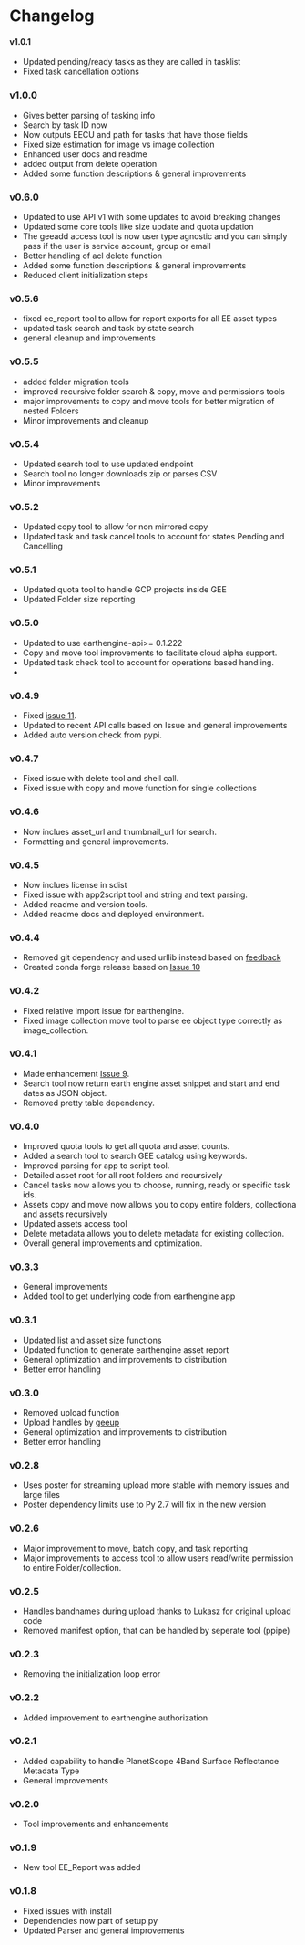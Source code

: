 # Changelog

#### v1.0.1
- Updated pending/ready tasks as they are called in tasklist
- Fixed task cancellation options

### v1.0.0
- Gives better parsing of tasking info
- Search by task ID now
- Now outputs EECU and path for tasks that have those fields
- Fixed size estimation for image vs image collection
- Enhanced user docs and readme
- added output from delete operation
- Added some function descriptions & general improvements

### v0.6.0
- Updated to use API v1 with some updates to avoid breaking changes
- Updated some core tools like size update and quota updation
- The geeadd access tool is now user type agnostic and you can simply pass if the user is service account, group or email
- Better handling of acl delete function
- Added some function descriptions & general improvements
- Reduced client initialization steps

### v0.5.6
- fixed ee_report tool to allow for report exports for all EE asset types
- updated task search and task by state search
- general cleanup and improvements

### v0.5.5
- added folder migration tools
- improved recursive folder search & copy, move and permissions tools
- major improvements to copy and move tools for better migration of nested Folders
- Minor improvements and cleanup

### v0.5.4
- Updated search tool to use updated endpoint
- Search tool no longer downloads zip or parses CSV
- Minor improvements

### v0.5.2
- Updated copy tool to allow for non mirrored copy
- Updated task and task cancel tools to account for states Pending and Cancelling

### v0.5.1
- Updated quota tool to handle GCP projects inside GEE
- Updated Folder size reporting

### v0.5.0
- Updated to use earthengine-api>= 0.1.222
- Copy and move tool improvements to facilitate cloud alpha support.
- Updated task check tool to account for operations based handling.
-
### v0.4.9
- Fixed [issue 11](https://github.com/samapriya/gee_asset_manager_addon/issues/11).
- Updated to recent API calls based on Issue and general improvements
- Added auto version check from pypi.

### v0.4.7
- Fixed issue with delete tool and shell call.
- Fixed issue with copy and move function for single collections

### v0.4.6
- Now inclues asset_url and thumbnail_url for search.
- Formatting and general improvements.

### v0.4.5
- Now inclues license in sdist
- Fixed issue with app2script tool and string and text parsing.
- Added readme and version tools.
- Added readme docs and deployed environment.

### v0.4.4
- Removed git dependency and used urllib instead based on [feedback](https://github.com/samapriya/gee_asset_manager_addon/issues/10)
- Created conda forge release based on [Issue 10](https://github.com/samapriya/gee_asset_manager_addon/issues/10)

### v0.4.2
- Fixed relative import issue for earthengine.
- Fixed image collection move tool to parse ee object type correctly as image_collection.

### v0.4.1
- Made enhancement [Issue 9](https://github.com/samapriya/gee_asset_manager_addon/issues/9).
- Search tool now return earth engine asset snippet and start and end dates as JSON object.
- Removed pretty table dependency.

### v0.4.0
- Improved quota tools to get all quota and asset counts.
- Added a search tool to search GEE catalog using keywords.
- Improved parsing for app to script tool.
- Detailed asset root for all root folders and recursively
- Cancel tasks now allows you to choose, running, ready or specific task ids.
- Assets copy and move now allows you to copy entire folders, collectiona and assets recursively
- Updated assets access tool
- Delete metadata allows you to delete metadata for existing collection.
- Overall general improvements and optimization.

### v0.3.3
- General improvements
- Added tool to get underlying code from earthengine app

### v0.3.1
- Updated list and asset size functions
- Updated function to generate earthengine asset report
- General optimization and improvements to distribution
- Better error handling

### v0.3.0
- Removed upload function
- Upload handles by [geeup](https://github.com/samapriya/geeup)
- General optimization and improvements to distribution
- Better error handling

### v0.2.8
- Uses poster for streaming upload more stable with memory issues and large files
- Poster dependency limits use to Py 2.7 will fix in the new version

### v0.2.6
- Major improvement to move, batch copy, and task reporting
- Major improvements to access tool to allow users read/write permission to entire Folder/collection.

### v0.2.5
- Handles bandnames during upload thanks to Lukasz for original upload code
- Removed manifest option, that can be handled by seperate tool (ppipe)

### v0.2.3
- Removing the initialization loop error

### v0.2.2
- Added improvement to earthengine authorization

### v0.2.1
- Added capability to handle PlanetScope 4Band Surface Reflectance Metadata Type
- General Improvements

### v0.2.0
- Tool improvements and enhancements

### v0.1.9
- New tool EE_Report was added

### v0.1.8
- Fixed issues with install
- Dependencies now part of setup.py
- Updated Parser and general improvements
